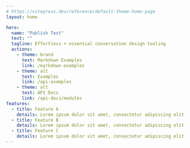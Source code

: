 ```yaml
---
# https://vitepress.dev/reference/default-theme-home-page
layout: home

hero:
  name: "Publish Test"
  text: ""
  tagline: Effortless + essential conversation design tooling
  actions:
    - theme: brand
      text: Markdown Examples
      link: /markdown-examples
    - theme: alt
      text: Examples
      link: /api-examples
    - theme: alt
      text: API Docs
      link: /api-docs/modules
features:
  - title: Feature A
    details: Lorem ipsum dolor sit amet, consectetur adipiscing elit
  - title: Feature B
    details: Lorem ipsum dolor sit amet, consectetur adipiscing elit
  - title: Feature C
    details: Lorem ipsum dolor sit amet, consectetur adipiscing elit
---
```


<!--@include: ./README.md-->

